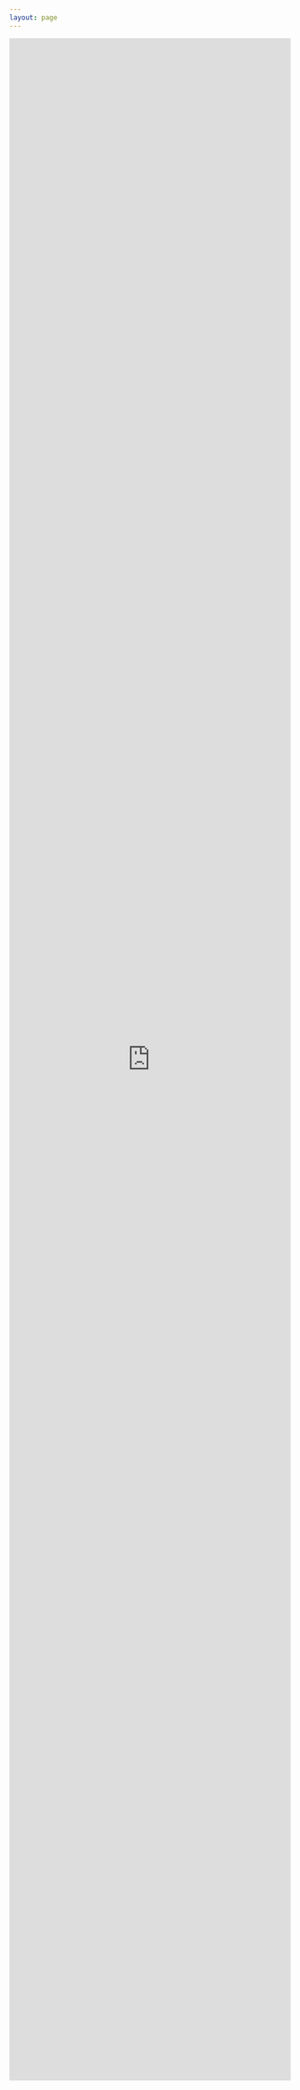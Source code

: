```yaml
---
layout: page
---
```

<style>
    iframe {
        margin: 0;
        overflow: hidden; /* 防止整个页面出现滚动条 */
        width: 100%; /* 100%视窗宽度 */
        height: 91.5vh; /* 100%视窗高度 */
        border: none; /* 去除iframe边框 */
    }
</style>

<iframe src="https://2048.nanwenyuan.space/" frameborder="0"></iframe>
